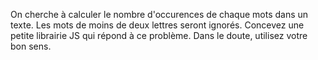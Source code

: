 On cherche à calculer le nombre d'occurences de chaque mots dans un texte. Les mots de moins de deux lettres seront ignorés. 
Concevez une petite librairie JS qui répond à ce problème. Dans le doute, utilisez votre bon sens.
